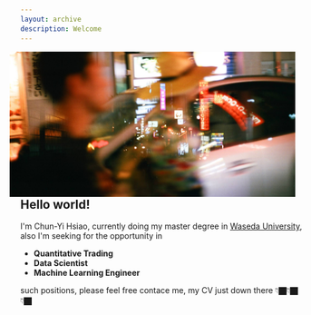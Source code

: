 ```yaml
---
layout: archive
description: Welcome
---
```

<img style="float:right; object-fit: cover; margin: 1px 19px" width="512" height="256" src="/../images/osakadouble.jpg" alt="Profile">

Hello world!
---
I'm Chun-Yi Hsiao, currently doing my master degree in [Waseda University](https://www.waseda.jp/top/en), also I'm seeking for the opportunity in
- **Quantitative Trading**
- **Data Scientist** 
- **Machine Learning Engineer**

such positions, please feel free contace me, my CV just down there 👇🏿👇🏿👇🏿
